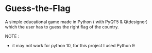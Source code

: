 # Guess-the-Flag
A simple educational game made in Python ( with PyQT5 & Qtdesigner) which the user has to guess the right flag of the country.

NOTE :
- it may not work for python 10, for this project I used Python 9

